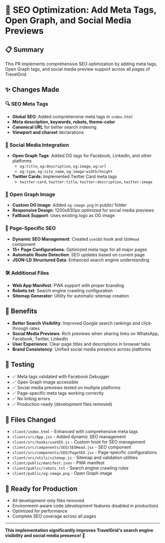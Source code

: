 # 🚀 SEO Optimization: Add Meta Tags, Open Graph, and Social Media Previews

## 📋 Summary
This PR implements comprehensive SEO optimization by adding meta tags, Open Graph tags, and social media preview support across all pages of TravelGrid.

## ✨ Changes Made

### 🔍 SEO Meta Tags
- **Global SEO**: Added comprehensive meta tags in `index.html`
- **Meta description, keywords, robots, theme-color**
- **Canonical URL** for better search indexing
- **Viewport and charset** declarations

### 📱 Social Media Integration
- **Open Graph Tags**: Added OG tags for Facebook, LinkedIn, and other platforms
  - `og:title`, `og:description`, `og:image`, `og:url`
  - `og:type`, `og:site_name`, `og:image:width/height`
- **Twitter Cards**: Implemented Twitter Card meta tags
  - `twitter:card`, `twitter:title`, `twitter:description`, `twitter:image`

### 🎨 Open Graph Image
- **Custom OG Image**: Added `og-image.png` in public/ folder
- **Responsive Design**: 1200x630px optimized for social media previews
- **Fallback Support**: Uses existing logo as OG image

### 📄 Page-Specific SEO
- **Dynamic SEO Management**: Created `useSEO` hook and `SEOHead` component
- **15+ Page Configurations**: Optimized meta tags for all major pages
- **Automatic Route Detection**: SEO updates based on current page
- **JSON-LD Structured Data**: Enhanced search engine understanding

### 🛠️ Additional Files
- **Web App Manifest**: PWA support with proper branding
- **Robots.txt**: Search engine crawling configuration
- **Sitemap Generator**: Utility for automatic sitemap creation

## 🎯 Benefits
- **Better Search Visibility**: Improved Google search rankings and click-through rates
- **Social Media Previews**: Rich previews when sharing links on WhatsApp, Facebook, Twitter, LinkedIn
- **User Experience**: Clear page titles and descriptions in browser tabs
- **Brand Consistency**: Unified social media presence across platforms

## 🧪 Testing
- ✅ Meta tags validated with Facebook Debugger
- ✅ Open Graph image accessible
- ✅ Social media previews tested on multiple platforms
- ✅ Page-specific meta tags working correctly
- ✅ No linting errors
- ✅ Production-ready (development files removed)

## 📁 Files Changed
- `client/index.html` - Enhanced with comprehensive meta tags
- `client/src/App.jsx` - Added dynamic SEO management
- `client/src/hooks/useSEO.js` - Custom hook for SEO management
- `client/src/components/SEO/SEOHead.jsx` - SEO component
- `client/src/components/SEO/PageSEO.jsx` - Page-specific configurations
- `client/src/utils/sitemap.js` - Sitemap and validation utilities
- `client/public/manifest.json` - PWA manifest
- `client/public/robots.txt` - Search engine crawling rules
- `client/public/og-image.png` - Open Graph image

## 🚀 Ready for Production
- All development-only files removed
- Environment-aware code (development features disabled in production)
- Optimized for performance
- Complete SEO coverage across all pages

---
**This implementation significantly improves TravelGrid's search engine visibility and social media presence! 🎉**
